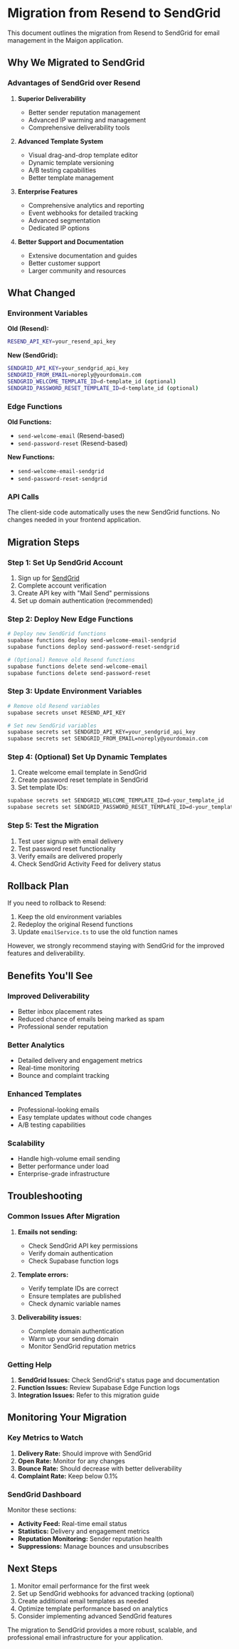 # Migration from Resend to SendGrid

This document outlines the migration from Resend to SendGrid for email management in the Maigon application.

## Why We Migrated to SendGrid

### Advantages of SendGrid over Resend

1. **Superior Deliverability**
   - Better sender reputation management
   - Advanced IP warming and management
   - Comprehensive deliverability tools

2. **Advanced Template System**
   - Visual drag-and-drop template editor
   - Dynamic template versioning
   - A/B testing capabilities
   - Better template management

3. **Enterprise Features**
   - Comprehensive analytics and reporting
   - Event webhooks for detailed tracking
   - Advanced segmentation
   - Dedicated IP options

4. **Better Support and Documentation**
   - Extensive documentation and guides
   - Better customer support
   - Larger community and resources

## What Changed

### Environment Variables

**Old (Resend):**
```bash
RESEND_API_KEY=your_resend_api_key
```

**New (SendGrid):**
```bash
SENDGRID_API_KEY=your_sendgrid_api_key
SENDGRID_FROM_EMAIL=noreply@yourdomain.com
SENDGRID_WELCOME_TEMPLATE_ID=d-template_id (optional)
SENDGRID_PASSWORD_RESET_TEMPLATE_ID=d-template_id (optional)
```

### Edge Functions

**Old Functions:**
- `send-welcome-email` (Resend-based)
- `send-password-reset` (Resend-based)

**New Functions:**
- `send-welcome-email-sendgrid`
- `send-password-reset-sendgrid`

### API Calls

The client-side code automatically uses the new SendGrid functions. No changes needed in your frontend application.

## Migration Steps

### Step 1: Set Up SendGrid Account

1. Sign up for [SendGrid](https://sendgrid.com)
2. Complete account verification
3. Create API key with "Mail Send" permissions
4. Set up domain authentication (recommended)

### Step 2: Deploy New Edge Functions

```bash
# Deploy new SendGrid functions
supabase functions deploy send-welcome-email-sendgrid
supabase functions deploy send-password-reset-sendgrid

# (Optional) Remove old Resend functions
supabase functions delete send-welcome-email
supabase functions delete send-password-reset
```

### Step 3: Update Environment Variables

```bash
# Remove old Resend variables
supabase secrets unset RESEND_API_KEY

# Set new SendGrid variables
supabase secrets set SENDGRID_API_KEY=your_sendgrid_api_key
supabase secrets set SENDGRID_FROM_EMAIL=noreply@yourdomain.com
```

### Step 4: (Optional) Set Up Dynamic Templates

1. Create welcome email template in SendGrid
2. Create password reset template in SendGrid
3. Set template IDs:

```bash
supabase secrets set SENDGRID_WELCOME_TEMPLATE_ID=d-your_template_id
supabase secrets set SENDGRID_PASSWORD_RESET_TEMPLATE_ID=d-your_template_id
```

### Step 5: Test the Migration

1. Test user signup with email delivery
2. Test password reset functionality
3. Verify emails are delivered properly
4. Check SendGrid Activity Feed for delivery status

## Rollback Plan

If you need to rollback to Resend:

1. Keep the old environment variables
2. Redeploy the original Resend functions
3. Update `emailService.ts` to use the old function names

However, we strongly recommend staying with SendGrid for the improved features and deliverability.

## Benefits You'll See

### Improved Deliverability
- Better inbox placement rates
- Reduced chance of emails being marked as spam
- Professional sender reputation

### Better Analytics
- Detailed delivery and engagement metrics
- Real-time monitoring
- Bounce and complaint tracking

### Enhanced Templates
- Professional-looking emails
- Easy template updates without code changes
- A/B testing capabilities

### Scalability
- Handle high-volume email sending
- Better performance under load
- Enterprise-grade infrastructure

## Troubleshooting

### Common Issues After Migration

1. **Emails not sending:**
   - Check SendGrid API key permissions
   - Verify domain authentication
   - Check Supabase function logs

2. **Template errors:**
   - Verify template IDs are correct
   - Ensure templates are published
   - Check dynamic variable names

3. **Deliverability issues:**
   - Complete domain authentication
   - Warm up your sending domain
   - Monitor SendGrid reputation metrics

### Getting Help

1. **SendGrid Issues:** Check SendGrid's status page and documentation
2. **Function Issues:** Review Supabase Edge Function logs
3. **Integration Issues:** Refer to this migration guide

## Monitoring Your Migration

### Key Metrics to Watch

1. **Delivery Rate:** Should improve with SendGrid
2. **Open Rate:** Monitor for any changes
3. **Bounce Rate:** Should decrease with better deliverability
4. **Complaint Rate:** Keep below 0.1%

### SendGrid Dashboard

Monitor these sections:
- **Activity Feed:** Real-time email status
- **Statistics:** Delivery and engagement metrics
- **Reputation Monitoring:** Sender reputation health
- **Suppressions:** Manage bounces and unsubscribes

## Next Steps

1. Monitor email performance for the first week
2. Set up SendGrid webhooks for advanced tracking (optional)
3. Create additional email templates as needed
4. Optimize template performance based on analytics
5. Consider implementing advanced SendGrid features

The migration to SendGrid provides a more robust, scalable, and professional email infrastructure for your application.
